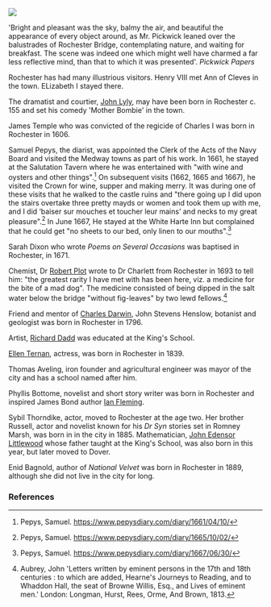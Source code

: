 <a href="https://juncture-digital.org"><img src="https://juncture-digital.org/images/ve-button.png"></a>

<param ve-config
       title="Rochester"
       banner="xxx"
       author="xxx"
       layout="vtl">


<param title="Guildhall" eid="Q15272878" aliases="Guildhall">
<param title="Rochester" eid="Q507517">
<param title="Rod Hull" eid="Q7356235">
<param title="Satis House" eid="Q26377461">

<!-- Kent with map centered at Rochester -->
<param ve-map center="Q1094104" zoom="10">

<!-- Historical map layers -->
<param ve-map-layer mapwarper mapwarper-id="44832" title="Kent Topo Survey 1860">

'Bright and pleasant was the sky, balmy the air, and beautiful the appearance of every object around, as Mr. Pickwick leaned over the balustrades of Rochester Bridge, contemplating nature, and waiting for breakfast. The scene was indeed one which might well have charmed a far less reflective mind, than that to which it was presented'. _Pickwick Papers_

Rochester has had many illustrious visitors. Henry VIII met Ann of Cleves in the town. ELizabeth I stayed there.
<param ve-image url="https://upload.wikimedia.org/wikipedia/commons/1/18/Frederick_Nash_-_Rochester_Cathedral_and_Castle_-_Google_Art_Project.jpg" label="Rochester Cathedral and Castle" attribution="Frederick Nash, Public domain, via Wikimedia Commons">

The dramatist and courtier, [John Lyly](/16c/16c-lyly-biography), may have been born in Rochester c. 155 and set his comedy 'Mother Bombie' in the town.

James Temple who was convicted of the regicide of Charles I was born in Rochester in 1606.

Samuel Pepys, the diarist, was appointed the Clerk of the Acts of the Navy Board and visited the Medway towns as part of his work. In 1661, he stayed at the Salutation Tavern where he was entertained with "with wine and oysters and other things".[^ref1] On subsequent visits (1662, 1665 and 1667), he visited the Crown   for wine, supper and making merry. It was during one of these visits that he walked to the castle ruins and "there going up I did upon the stairs overtake three pretty mayds or women and took them up with me, and I did ‘baiser sur mouches et toucher leur mains’ and necks to my great pleasure".[^ref2]  In June 1667, He stayed at the White Harte Inn but complained that he could get "no sheets to our bed, only linen to our mouths".[^ref3] 

Sarah Dixon who wrote _Poems on Several Occasions_ was baptised in Rochester, in 1671.

Chemist, Dr [Robert Plot](/17c/17c-robert-plot) wrote to Dr Charlett from Rochester in 1693 to tell him: "the greatest rarity I have met with has been here, viz. a medicine for the bite of a mad dog". The medicine consisted of being dipped in the salt water below the bridge "without fig-leaves" by two lewd fellows.[^ref4] 
<param ve-image url="https://github.com/kent-map/images/blob/main/maps/Dickens_Rochester_Chatham.jpg">

Friend and mentor of [Charles Darwin](/19c/19c-darwin-biography), John Stevens Henslow, botanist and geologist was born in Rochester in 1796.

Artist, [Richard Dadd](/19c/19c-dadd-biography) was educated at the King's School.

[Ellen Ternan](/19c/19c-ternan-biography), actress, was born in Rochester in 1839.

Thomas Aveling, iron founder and agricultural engineer was mayor of the city and has a school named after him.
 
Phyllis Bottome, novelist and short story writer was born in Rochester and inspired James Bond author [Ian Fleming](/20c/20c-fleming-biography).
<param ve-image url="https://upload.wikimedia.org/wikipedia/commons/2/2f/The_castle%2C_Rochester%2C_England-LCCN2002708076.jpg" label="The castle, Rochester" attribution="Photochrom Print Collection, Public domain, via Wikimedia Commons">

Sybil Thorndike, actor, moved to Rochester at the age two. Her brother Russell, actor and novelist known for his _Dr Syn_ stories set in Romney Marsh, was born in in the city in 1885. Mathematician, [John Edensor Littlewood](/19c/19c-edensor-littlewood-biography) whose father taught at the King's School, was also born in this year, but later moved to Dover. 
<param ve-image url="https://upload.wikimedia.org/wikipedia/commons/4/46/Sybil_Thorndike%2C_English_actress%2C_1932_-_The_Falk_Studios_%286480135843%29.jpg" label="Sybil Thorndike, 1932" attribution="State Library of New South Wales collection, No restrictions, via Wikimedia Commons">

Enid Bagnold, author of _National Velvet_ was born in Rochester in 1889, although she did not live in the city for long.
<param ve-image url="https://upload.wikimedia.org/wikipedia/commons/e/eb/%27Enid_Bagnold_Age_c.25%27_by_Maurice_Asselin.jpg" label="Enid Bagnold" attribution="Maurice Asselin, Public domain, via Wikimedia Commons">

### References

[^ref1]: Pepys, Samuel. https://www.pepysdiary.com/diary/1661/04/10/
[^ref2]: Pepys, Samuel. https://www.pepysdiary.com/diary/1665/10/02/
[^ref3]: Pepys, Samuel. https://www.pepysdiary.com/diary/1667/06/30/
[^ref4]: Aubrey, John 'Letters written by eminent persons in the 17th and 18th centuries : to which are added, Hearne's Journeys to Reading, and to Whaddon Hall, the seat of Browne Willis, Esq., and Lives of eminent men.' London: Longman, Hurst, Rees, Orme, And Brown, 1813. 

